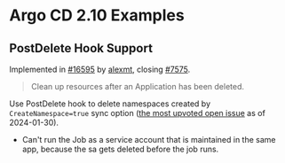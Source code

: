 # Argo CD 2.10 Examples
## PostDelete Hook Support
Implemented in [#16595](https://github.com/argoproj/argo-cd/pull/16595) by [alexmt](https://github.com/alexmt), closing [#7575](https://github.com/argoproj/argo-cd/issues/7575).

> Clean up resources after an Application has been deleted.


Use PostDelete hook to delete namespaces created by `CreateNamespace=true` sync option ([the most upvoted open issue](https://github.com/argoproj/argo-cd/issues/7875) as of 2024-01-30).
- Can't run the Job as a service account that is maintained in the same app, because the sa gets deleted before the job runs.